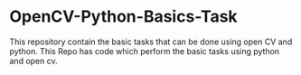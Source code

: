 # OpenCV-Python-Basics-Task
This repository contain the basic tasks that can be done using open CV and python.
This Repo has code which perform the basic tasks using python and open cv.
